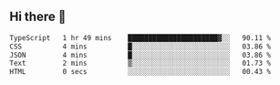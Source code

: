 ## Hi there 👋

 <!--START_SECTION:waka-->

```txt
TypeScript   1 hr 49 mins    ██████████████████████▓░░   90.11 %
CSS          4 mins          █░░░░░░░░░░░░░░░░░░░░░░░░   03.86 %
JSON         4 mins          █░░░░░░░░░░░░░░░░░░░░░░░░   03.86 %
Text         2 mins          ▒░░░░░░░░░░░░░░░░░░░░░░░░   01.73 %
HTML         0 secs          ░░░░░░░░░░░░░░░░░░░░░░░░░   00.43 %
```

<!--END_SECTION:waka-->

<!--
**ValentinRapp/ValentinRapp** is a ✨ _special_ ✨ repository because its `README.md` (this file) appears on your GitHub profile.

Here are some ideas to get you started:

- 🔭 I’m currently working on ...
- 🌱 I’m currently learning ...
- 👯 I’m looking to collaborate on ...
- 🤔 I’m looking for help with ...
- 💬 Ask me about ...
- 📫 How to reach me: ...
- 😄 Pronouns: ...
- ⚡ Fun fact: ...
-->
